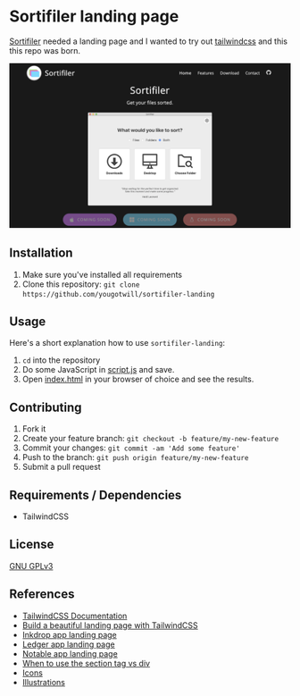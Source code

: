 # Sortifiler landing page

[Sortifiler](https://github.com/yougotwill/sortifiler-app) needed a landing page and I wanted to try out [tailwindcss](https://tailwindcss.com/) and this this repo was born.

![Screenshot](src/assets/screenshots/screenshot.png)

## Installation

1. Make sure you've installed all requirements
2. Clone this repository:
  `git clone https://github.com/yougotwill/sortifiler-landing`

## Usage

Here's a short explanation how to use `sortifiler-landing`:

1. `cd` into the repository
2. Do some JavaScript in [script.js](src/script.js) and save.
3. Open [index.html](src/index.html) in your browser of choice and see the results.

## Contributing

1. Fork it
2. Create your feature branch: `git checkout -b feature/my-new-feature`
3. Commit your changes: `git commit -am 'Add some feature'`
4. Push to the branch: `git push origin feature/my-new-feature`
5. Submit a pull request

## Requirements / Dependencies

- TailwindCSS

## License

[GNU GPLv3](LICENSE)

## References

- [TailwindCSS Documentation](https://tailwindcss.com/docs/installation)
- [Build a beautiful landing page with TailwindCSS](https://scotch.io/tutorials/build-a-beautiful-landing-page-with-tailwind-css)
- [Inkdrop app landing page](https://inkdrop.app/)
- [Ledger app landing page](https://www.ledger-app.com/)
- [Notable app landing page](https://notable.md/)
- [When to use the section tag vs div](https://developer.mozilla.org/en-US/docs/Web/HTML/Element/section#Usage_notes)
- [Icons](https://iconmonstr.com/)
- [Illustrations](https://undraw.co/)
